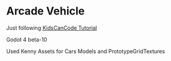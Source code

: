# Arcade Vehicle

Just following [KidsCanCode Tutorial](https://www.youtube.com/watch?v=LqLchhxMldM)

Godot 4 beta-10 

Used Kenny Assets for Cars Models and PrototypeGridTextures